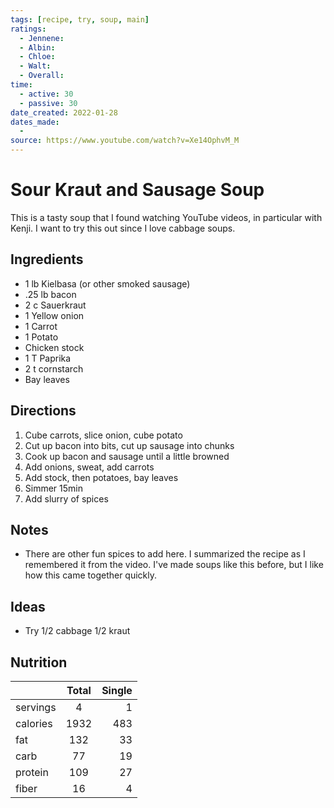 ```yaml
---
tags: [recipe, try, soup, main]
ratings:
  - Jennene: 
  - Albin: 
  - Chloe: 
  - Walt: 
  - Overall: 
time:
  - active: 30
  - passive: 30
date_created: 2022-01-28
dates_made:
  - 
source: https://www.youtube.com/watch?v=Xe14OphvM_M
---
```


# Sour Kraut and Sausage Soup
This is a tasty soup that I found watching YouTube videos, in particular with Kenji. I want to try this out since I love cabbage soups.

## Ingredients
- 1 lb Kielbasa (or other smoked sausage)
- .25 lb bacon
- 2 c Sauerkraut
- 1 Yellow onion
- 1 Carrot
- 1 Potato
- Chicken stock
- 1 T Paprika
- 2 t cornstarch
- Bay leaves

## Directions
1. Cube carrots, slice onion, cube potato
2. Cut up bacon into bits, cut up sausage into chunks
3. Cook up bacon and sausage until a little browned
4. Add onions, sweat, add carrots
5. Add stock, then potatoes, bay leaves
6. Simmer 15min
7. Add slurry of spices

## Notes
- There are other fun spices to add here. I summarized the recipe as I remembered it from the video. I've made soups like this before, but I like how this came together quickly. 

## Ideas
- Try 1/2 cabbage 1/2 kraut

## Nutrition

|          |      Total    |  Single |
|----------|:-------------:|--------:|
| servings |    4          |   1     |
| calories | 1932          | 483     |
| fat      |  132          |  33     |
| carb     |   77          |  19     |
| protein  |  109          |  27     |
| fiber    |   16          |   4     |